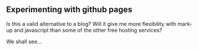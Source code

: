 ## Experimenting with github pages

Is this a valid alternative to a blog?  Will it give me more flexibility with mark-up
and javascript than some of the other free hosting services?

We shall see... 
